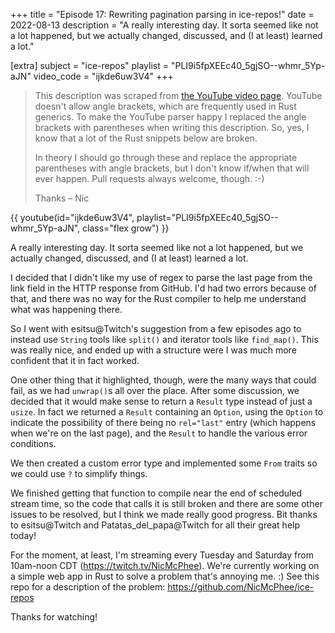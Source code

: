 +++
title = "Episode 17: Rewriting pagination parsing in ice-repos!"
date = 2022-08-13
description = "A really interesting day. It sorta seemed like not a lot happened, but we actually changed, discussed, and (I at least) learned a lot."

[extra]
subject = "ice-repos"
playlist = "PLI9i5fpXEEc40_5gjSO--whmr_5Yp-aJN"
video_code = "ijkde6uw3V4"
+++

> This description was scraped from
> [the YouTube video page](https://www.youtube.com/watch?v=ijkde6uw3V4&list=PLI9i5fpXEEc40_5gjSO--whmr_5Yp-aJN).
> YouTube doesn't allow angle brackets, which are frequently used
> in Rust generics. To make the YouTube parser happy I replaced the
> angle brackets with parentheses when writing this description.
> So, yes, I know that a lot of the Rust snippets below are broken.
>
> In theory I should go through these and replace
> the appropriate parentheses with angle brackets, but I don't
> know if/when that will ever happen. Pull requests always
> welcome, though. :-)
>
> Thanks – Nic

<div>
 {{ 
    youtube(id="ijkde6uw3V4", playlist="PLI9i5fpXEEc40_5gjSO--whmr_5Yp-aJN", class="flex grow")
 }} 
</div>

A really interesting day. It sorta seemed like not a lot happened, but we actually changed, discussed, and (I at least) learned a lot.

I decided that I didn't like my use of regex to parse the last page from the link field in the HTTP response from GitHub. I'd had two errors because of that, and there was no way for the Rust compiler to help me understand what was happening there.

So I went with esitsu@Twitch's suggestion from a few episodes ago to instead use `String` tools like `split()` and iterator tools like `find_map()`. This was really nice, and ended up with a structure were I was much more confident that it in fact worked.

One other thing that it highlighted, though, were the many ways that could fail, as we had `unwrap()`s all over the place. After some discussion, we decided that it would make sense to return a `Result` type instead of just a `usize`. In fact we returned a `Result` containing an `Option`, using the `Option` to indicate the possibility of there being no `rel="last"` entry (which happens when we're on the last page), and the `Result` to handle the various error conditions.

We then created a custom error type and implemented some `From` traits so we could use `?` to simplify things.

We finished getting that function to compile near the end of scheduled stream time, so the code that calls it is still broken and there are some other issues to be resolved, but I think we made really good progress. Bit thanks to esitsu@Twitch and Patatas_del_papa@Twitch for all their great help today!

For the moment, at least, I'm streaming every Tuesday and Saturday from 10am-noon CDT (https://twitch.tv/NicMcPhee). We're currently working on a simple web app in Rust to solve a problem that's annoying me. :) See this repo for a description of the problem: https://github.com/NicMcPhee/ice-repos

Thanks for watching!
